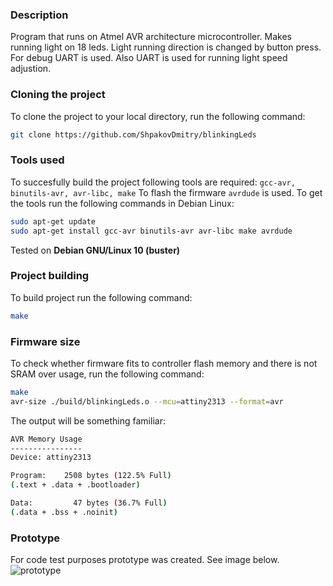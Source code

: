 ### Description
Program that runs on Atmel AVR architecture microcontroller.
Makes running light on 18 leds.
Light running direction is changed by button press.
For debug UART is used.
Also UART is used for running light speed adjustion.

### Cloning the project
To clone the project to your local directory, run the following command:
```bash
git clone https://github.com/ShpakovDmitry/blinkingLeds
```

### Tools used
To succesfully build the project following tools are required:
`gcc-avr, binutils-avr, avr-libc, make`
To flash the firmware `avrdude` is used.
To get the tools run the following commands in Debian Linux:
```bash
sudo apt-get update
sudo apt-get install gcc-avr binutils-avr avr-libc make avrdude
```
Tested on **Debian GNU/Linux 10 (buster)**

### Project building
To build project run the following command:
```bash
make
```

### Firmware size
To check whether firmware fits to controller flash memory and there is
not SRAM over usage, run the following command:
```bash
make
avr-size ./build/blinkingLeds.o --mcu=attiny2313 --format=avr
```
The output will be something familiar:
```bash
AVR Memory Usage
----------------
Device: attiny2313

Program:    2508 bytes (122.5% Full)
(.text + .data + .bootloader)

Data:         47 bytes (36.7% Full)
(.data + .bss + .noinit)

```

### Prototype
For code test purposes prototype was created. See image below.
![prototype](./images/prototype.jpg "prototype")

